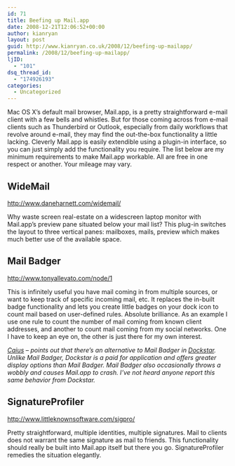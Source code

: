 ```yaml
---
id: 71
title: Beefing up Mail.app
date: 2008-12-21T12:06:52+00:00
author: kianryan
layout: post
guid: http://www.kianryan.co.uk/2008/12/beefing-up-mailapp/
permalink: /2008/12/beefing-up-mailapp/
ljID:
  - "101"
dsq_thread_id:
  - "174926193"
categories:
  - Uncategorized
---
```

Mac OS X’s default mail browser, Mail.app, is a pretty straightforward e-mail client with a few bells and whistles. But for those coming across from e-mail clients such as Thunderbird or Outlook, especially from daily workflows that revolve around e-mail, they may find the out-the-box functionality a little lacking. Cleverly Mail.app is easily extendible using a plugin-in interface, so you can just simply add the functionality you require. The list below are my minimum requirements to make Mail.app workable. All are free in one respect or another. Your mileage may vary.

## WideMail

<http://www.daneharnett.com/widemail/>

Why waste screen real-estate on a widescreen laptop monitor with Mail.app’s preview pane situated below your mail list? This plug-in switches the layout to three vertical panes: mailboxes, mails, preview which makes much better use of the available space.

## Mail Badger

<http://www.tonyallevato.com/node/1>

This is infinitely useful you have mail coming in from multiple sources, or want to keep track of specific incoming mail, etc. It replaces the in-built badge functionality and lets you create little badges on your dock icon to count mail based on user-defined rules. Absolute brilliance. As an example I use one rule to count the number of mail coming from known client addresses, and another to count mail coming from my social networks. One I have to keep an eye on, the other is just there for my own interest.

_[Caius](http://swedishcampground.com/) – points out that there’s an alternative to Mail Badger in [Dockstar](http://ecamm.com/mac/dockstar/). Unlike Mail Badger, Dockstar is a paid for application and offers greater display options than Mail Badger. Mail Badger also occasionally throws a wobbly and causes Mail.app to crash. I’ve not heard anyone report this same behavior from Dockstar._

## SignatureProfiler

<http://www.littleknownsoftware.com/sigpro/>

Pretty straightforward, multiple identities, multiple signatures. Mail to clients does not warrant the same signature as mail to friends. This functionality should really be built into Mail.app itself but there you go. SignatureProfiler remedies the situation elegantly.